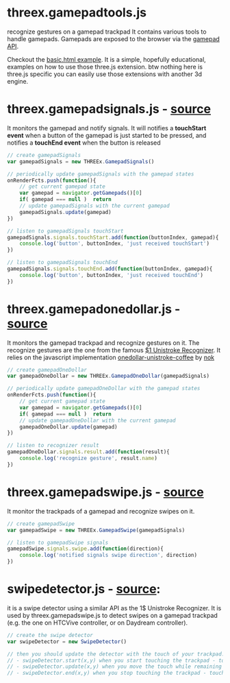 # threex.gamepadtools.js
recognize gestures on a gamepad trackpad 
It contains various tools to handle gamepads.
Gamepads are exposed to the browser via the [gamepad API](https://developer.mozilla.org/en-US/docs/Web/API/Gamepad_API).

Checkout the [basic.html example](). It is a simple, hopefully educational, examples 
on how to use those three.js extension. btw nothing here is three.js specific 
you can easily use those extensions with another 3d engine.

# threex.gamepadsignals.js - [source](https://github.com/jeromeetienne/threex.gamepadtools.js/blob/master/src/threex.gamepadsignals.js)
It monitors the gamepad and notify signals.
It will notifies a **touchStart event** when a button of the gamepad is just started to be pressed,
and notifies a **touchEnd event** when the button is released

```javascript
// create gamepadSignals
var gamepadSignals = new THREEx.GamepadSignals()

// periodically update gamepadSignals with the gamepad states
onRenderFcts.push(function(){
	// get current gamepad state
	var gamepad = navigator.getGamepads()[0]
	if( gamepad === null )	return
	// update gamepadSignals with the current gamepad
	gamepadSignals.update(gamepad)		
})

// listen to gamepadSignals touchStart
gamepadSignals.signals.touchStart.add(function(buttonIndex, gamepad){	
	console.log('button', buttonIndex, 'just received touchStart')
})

// listen to gamepadSignals touchEnd
gamepadSignals.signals.touchEnd.add(function(buttonIndex, gamepad){	
	console.log('button', buttonIndex, 'just received touchEnd')
})
```



# threex.gamepadonedollar.js - [source](https://github.com/jeromeetienne/threex.gamepadtools.js/blob/master/src/threex.gamepadonedollar.js)
It monitors the gamepad trackpad and recognize gestures on it. The recognize gestures
are the one from the famous [$1 Unistroke Recognizer](http://depts.washington.edu/aimgroup/proj/dollar/).
It relies on the javascript implementation [onedollar-unistroke-coffee](https://github.com/nok/onedollar-unistroke-coffee)
by [nok](http://nok.onl)


```javascript
// create gamepadOneDollar
var gamepadOneDollar = new THREEx.GamepadOneDollar(gamepadSignals)

// periodically update gamepadOneDollar with the gamepad states
onRenderFcts.push(function(){
	// get current gamepad state
	var gamepad = navigator.getGamepads()[0]
	if( gamepad === null )	return
	// update gamepadOneDollar with the current gamepad
	gamepadOneDollar.update(gamepad)		
})	

// listen to recognizer result
gamepadOneDollar.signals.result.add(function(result){
	console.log('recognize gesture', result.name)
})
```

# threex.gamepadswipe.js - [source](https://github.com/jeromeetienne/threex.gamepadtools.js/blob/master/src/threex.gamepadswipe.js)

It monitor the trackpads of a gamepad and recognize swipes on it.

```javascript
// create gamepadSwipe
var gamepadSwipe = new THREEx.GamepadSwipe(gamepadSignals)

// listen to gamepadSwipe signals 
gamepadSwipe.signals.swipe.add(function(direction){
	console.log('notified signals swipe direction', direction)
})
```

# swipedetector.js - [source](https://github.com/jeromeetienne/threex.gamepadtools.js/blob/master/src/swipedetector.js):
it is a swipe detector using a similar API as the 1$ Unistroke Recognizer.
It is used by threex.gamepadswipe.js to detect swipes on a gamepad trackpad (e.g. the one on HTCVive controller, or on Daydream controller).

```javascript
// create the swipe detector
var swipeDetector = new SwipeDetector()

// then you should update the detector with the touch of your trackpad.
// - swipeDetector.start(x,y) when you start touching the trackpad - touchStart
// - swipeDetector.update(x,y) when you move the touch while remaining touched - touchMove
// - swipeDetector.end(x,y) when you stop touching the trackpad - touchEnd
```
